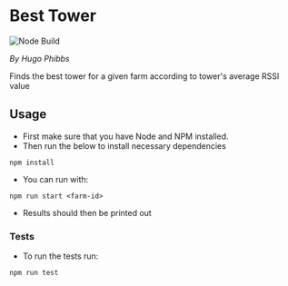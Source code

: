 # Best Tower

![Node Build](https://github.com/HugoPhibbs/best-tower/actions/workflows/node.js.yml/badge.svg)

*By Hugo Phibbs* 

Finds the best tower for a given farm according to tower's average RSSI value

## Usage
* First make sure that you have Node and NPM installed.
* Then run the below to install necessary dependencies
```shell
npm install
```
* You can run with:
```shell
npm run start <farm-id>
```
* Results should then be printed out

### Tests
* To run the tests run:
```shell
npm run test
```